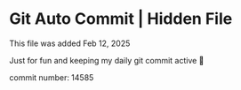 # Git Auto Commit | Hidden File

This file was added Feb 12, 2025

Just for fun and keeping my daily git commit active 🤪

commit number: 14585
